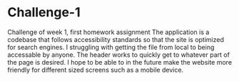# Challenge-1
Challenge of week 1, first homework assignment
The application is a codebase that follows accessibility standards so that the site is optimized for search engines.
I struggling with getting the file from local to being accessable by anyone.
The header works to quickly get to whatever part of the page is desired.
I hope to be able to in the future make the website more friendly for different sized screens such as a mobile device.
